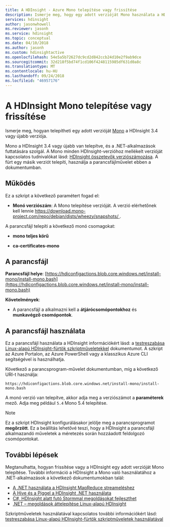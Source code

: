 ```yaml
---
title: A HDInsight - Azure Mono telepítése vagy frissítése
description: Ismerje meg, hogy egy adott verzióját Mono használata a HDInsight-fürt. Mono segítségével .NET-alkalmazások futtatása a Linux-alapú HDInsight-fürtökön.
services: hdinsight
author: jasonwhowell
ms.reviewer: jasonh
ms.service: hdinsight
ms.topic: conceptual
ms.date: 04/10/2018
ms.author: jasonh
ms.custom: hdinsightactive
ms.openlocfilehash: 54e5a5b72627dc9cd2d842ccb24d10e2f9ab9dce
ms.sourcegitcommit: 32d218f5bd74f1cd106f4248115985df631d0a8c
ms.translationtype: MT
ms.contentlocale: hu-HU
ms.lasthandoff: 09/24/2018
ms.locfileid: "46957176"
---
```

# <a name="install-or-update-mono-on-hdinsight"></a>A HDInsight Mono telepítése vagy frissítése

Ismerje meg, hogyan telepítheti egy adott verzióját [Mono](https://www.mono-project.com) a HDInsight 3.4 vagy újabb verziója.

Mono a HDInsight 3.4 vagy újabb van telepítve, és a .NET-alkalmazások futtatására szolgál. A Mono minden HDInsight-verzióhoz mellékelt verzióját kapcsolatos tudnivalókat lásd: [HDInsight összetevők verziószámozása](hdinsight-component-versioning.md). A fürt egy másik verziót telepíti, használja a parancsfájlművelet ebben a dokumentumban. 

## <a name="how-it-works"></a>Működés

Ez a szkript a következő paramétert fogad el:

* __Monó verziószám__: A Mono telepítése verzióját. A verzió elérhetőnek kell lennie [ https://download.mono-project.com/repo/debian/dists/wheezy/snapshots/ ](https://download.mono-project.com/repo/debian/dists/wheezy/snapshots/).

A parancsfájl telepíti a következő monó csomagokat:

* __mono teljes körű__

* __ca-certificates-mono__

## <a name="the-script"></a>A parancsfájl

__Parancsfájl helye__: [https://hdiconfigactions.blob.core.windows.net/install-mono/install-mono.bash](https://hdiconfigactions.blob.core.windows.net/install-mono/install-mono.bash)

__Követelmények__:

* A parancsfájl a alkalmazni kell a __átjárócsomópontokhoz__ és __munkavégző csomópontok__.

## <a name="to-use-the-script"></a>A parancsfájl használata

Ez a parancsfájl használata a HDInsight információkért lásd: a [testreszabása Linux-alapú HDInsight-fürtök szkriptműveletekkel](hdinsight-hadoop-customize-cluster-linux.md#apply-a-script-action-to-a-running-cluster) dokumentumot. A szkript az Azure Portalon, az Azure PowerShell vagy a klasszikus Azure CLI segítségével is használhatja.

Következő a parancsprogram-művelet dokumentumban, míg a következő URI-t használja:

    https://hdiconfigactions.blob.core.windows.net/install-mono/install-mono.bash

A monó verzió van telepítve, akkor adja meg a verziószámot a __paraméterek__ mező. Adja meg például `5.4` Mono 5.4 telepítése.

> [!NOTE]
> Ez a szkript HDInsight konfigurálásakor jelölje meg a parancsprogramot __megőrzött__. Ez a beállítás lehetővé teszi, hogy a HDInsight a parancsfájl alkalmazandó műveletek a méretezés során hozzáadott feldolgozó csomópontokat.

## <a name="next-steps"></a>További lépések

Megtanulhatta, hogyan frissítése vagy a HDInsight egy adott verzióját Mono telepítése. További információ a HDInsight a Mono való használatához a .NET-alkalmazások a következő dokumentumokban talál:

* [A .NET használata a HDInsight MapReduce streameléshez](hadoop/apache-hadoop-dotnet-csharp-mapreduce-streaming.md)
* [A Hive és a Piggel a HDInsight .NET használata](hadoop/apache-hadoop-hive-pig-udf-dotnet-csharp.md)
* [C#, HDInsight alatt futó Stormmal megoldásokat fejleszthet](storm/apache-storm-develop-csharp-visual-studio-topology.md)
* [.NET – megoldások áttelepítése Linux-alapú HDInsight](hdinsight-hadoop-migrate-dotnet-to-linux.md)

Szkriptműveletek használatával kapcsolatos további információkért lásd: [testreszabása Linux-alapú HDInsight-fürtök szkriptműveletek használatával](hdinsight-hadoop-customize-cluster-linux.md)
